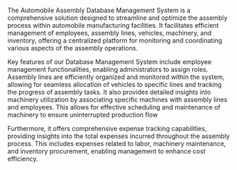 The Automobile Assembly Database Management System is a comprehensive solution designed to streamline and optimize the assembly process within automobile manufacturing 
facilities. It facilitates efficient management of employees, assembly lines, vehicles, machinery, 
and inventory, offering a centralized platform for monitoring and coordinating various aspects of 
the assembly operations. 
 
Key features of our Database Management System include employee management 
functionalities, enabling administrators to assign roles. Assembly lines are efficiently organized 
and monitored within the system, allowing for seamless allocation of vehicles to specific lines 
and tracking the progress of assembly tasks. It also provides detailed insights into machinery 
utilization by associating specific machines with assembly lines and employees. This allows for 
effective scheduling and maintenance of machinery to ensure uninterrupted production flow 
 
Furthermore, it offers comprehensive expense tracking capabilities, providing insights into the 
total expenses incurred throughout the assembly process. This includes expenses related to labor, 
machinery maintenance, and inventory procurement, enabling management to enhance cost 
efficiency. 
